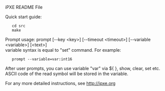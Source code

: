 iPXE README File

Quick start guide:  
```
   cd src  
   make
```

Prompt usage: prompt [--key \<key\>] [--timeout \<timeout\>] [--variable \<variable\>] [\<text\>]  
variable syntax is equal to "set" command. For example:  
```
   prompt --variable=var:int16
``` 
After user prompts, you can use variable "var" via ${ }, show, clear, set etc. ASCII code of the read symbol will be stored in the variable.  

For any more detailed instructions, see http://ipxe.org

